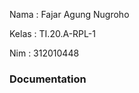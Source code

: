 <p>Nama : Fajar Agung Nugroho</p>
<p>Kelas : TI.20.A-RPL-1</p>
<p>Nim : 312010448</p>

### Documentation
